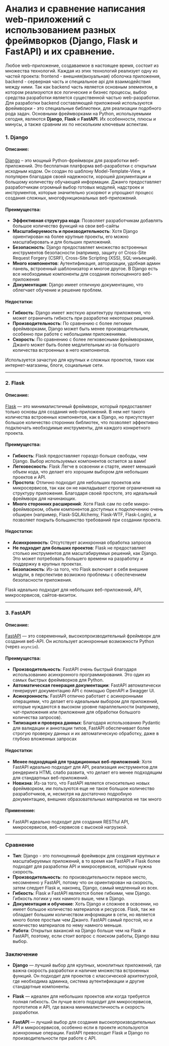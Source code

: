 # Анализ и сравнение написания web-приложений с использованием разных фреймворков (Django, Flask и FastAPI) и их сравнение.
Любое web-приложение, создаваемое в настоящее время, состоит из множества технологий. Каждая из этих технологий реализует одну из частей проекта: frontend - внешняя(визуальная) оболочка приложения, backend - серверная часть и специальное api для взаимодействия между ними.
Так как backend часть является основным элементом, в котором реализуются все логические и бизнес процессы, выбор средства разработки является существенной частью web-разработки.
Для разработки backend составляющей приложений используются фреймворки - это специальные библиотеки, для реализации подобного рода задач.
Основными фреймворками на Python, используемыми сегодня, являются **Django**, **Flask** и **FastAPI**.
Их особенности, плюсы и минусы, а также сравним их по нескольким ключевым аспектам.

### 1. **Django**

#### Описание:
[Django] – это мощный Python-фреймворк для разработки веб-приложений. Это бесплатная платформа веб-разработки с открытым исходным кодом. Он создан по шаблону Model-Template-View, и популярен благодаря своей надежности, хорошей документации и большому количеству обучающей информации. Джанго предоставляет разработчикам огромный выбор готовых модулей, надстроек и инструментов, которые значительно ускоряют и упрощают процесс создания сложных, многофункциональных веб-приложений. 



#### Преимущества:
- **Эффективная структура кода**: Позволяет разработчикам добавлять большое количество функций на свои веб-сайты
- **Масштабируемость и производительность**: Хотя Django ориентирован на более крупные проекты, его можно масштабировать и для больших приложений.
- **Безопасность**: Django предоставляет множество встроенных инструментов безопасности (например, защиту от Cross-Site Request Forgery (CSRF), Cross-Site Scripting (XSS), SQL-инъекций).
- **Много компонентов**: Аутентификация, авторизации, удобная админ панель, встроенный шаблонизатор и многое другое. В Django есть все необходимые компоненты для создания полноценного веб-приложения
- **Документация**: Django имеет отличную документацию, что облегчает обучение и решение проблем.

#### Недостатки:
- **Гибкость**: Django имеет жесткую архитектуру приложения, что может ограничить гибкость при разработке некоторых решений.
- **Производительность**: По сравнению с более легкими фреймворками, Django может быть менее производительным, особенно при работе с небольшими приложениями.
- **Скорость**: По сравнению с более легковесными фреймворками, Джанго может быть более медлительным из-за большого количества встроенных в него компонентов.

Используется зачастую для крупных и сложных проектов, таких как интернет-магазины, блоги, социальные сети.

---

### 2. **Flask**

#### Описание:
[Flask] — это минималистичный фреймворк, который предоставляет только основы для создания web-приложений. В нем нет такого количества встроенных компонентов, как в Django, но присутствует большое количество сторонних библиотек, что позволяет эффективно подключать необходимые инструменты, для каждого конкретного проекта.

#### Преимущества:
- **Гибкость**: Flask предоставляет гораздо больше свободы, чем Django. Выбор используемых компонентов остается за вами!
- **Легковесность**: Flask Легче в освоении и старте, имеет меньший объем кода, что делает его хорошим выбором для небольших проектов и API.
- **Простота**: Отлично подходит для небольших проектов или микросервисов, так как он не накладывает строгие ограничения на структуру приложения. Благодаря своей простоте, это идеальный фреймворк для начинающих.
- **Много сторонних расширений**: Хотя Flask сам по себе микро-фреймворком, объем компонентов доступных к подключению очень обширен (например, Flask-SQLAlchemy, Flask-WTF, Flask-Login), и позволяет покрыть большинство требований при создании проекта.

#### Недостатки:
- **Асинхронность**: Отсутствует асинхронная обработка запросов
- **Не подходит для больших проектов**: Flask не предоставляет столько инструментов для масштабируемых решений, как Django. Это может потребовать большего времени на разработку и поддержку в крупных проектах.
- **Безопасность**: Из-за того, что Flask включает в себя внешние модули, в перспективе возможно проблемы с обеспечением безопасности приложения.

Flask идеально подходит для небольших веб-приложений, API, микросервисов, сайтов-визиток.

---

### 3. **FastAPI**

#### Описание:
[FastAPI] — это современный, высокопроизводительный фреймворк для создания веб-API. Он использует асинхронные возможности Python (через `asyncio`).

#### Преимущества:
- **Производительность**: FastAPI очень быстрый благодаря использованию асинхронного программирования. Это один из самых быстрых фреймворков для Python.
- **Автоматическая генерация документации**: FastAPI автоматически генерирует документацию API с помощью OpenAPI и Swagger UI.
- **Асинхронность**: FastAPI отлично работает с асинхронными операциями, что делает его идеальным выбором для приложений, которые нуждаются в высоком уровне параллельности (например, чат-приложения или приложения для обработки большого количества запросов).
- **Типизация и проверка данных**: Благодаря использованию Pydantic для валидации и аннотации типов, FastAPI обеспечивает более строгую проверку данных и их автоматическую обработку, даже в глубоко вложенных запросах

#### Недостатки:
- **Менее подходящий для традиционных веб-приложений**: Хотя FastAPI идеально подходит для API, реализация инструментов для рендеринга HTML слабо развита, что делает его менее подходящим для стандартных веб-приложений.
- **Новизна**: Из-за того, что FastAPI является относительно новых фреймворком, им пользуются еще не такое большое количество разработчиков, и, несмотря на достаточно подробную документацию, внешних образовательных материалов не так много 

#### Применение:
- FastAPI идеально подходит для создания RESTful API, микросервисов, веб-сервисов с высокой нагрузкой.

---

### Сравнение
 - **Тип**: Django - это полноценный фреймворк для создания крупных и масштабируемых приложений, в то время как FastAPI и Flask более подходят для разработки API и микросервисов, которым нужна скорость.
- **Производительность**: по производительности первое место, несомненно у FastAPI, потому что он ориентирован на скорость, затем следует Flask и, наконец, Django, самый медленный из всех.
- **Гибкость**: Flask и FastAPI являются более гибкими, чем Django. Гибкость логики у них намного выше, чем в Django.
- **Документация и обучение**: Хоть Django и сложнее в освоении, но имеет большое количество материалов и ресурсов. Flask, так же обладает большим количеством информации в сети, но является много более простым чем Джанго. FastAPI самый простой, но и количество материалов по нему намного меньше.
- **Работа**: Открытых вакансий на Django больше чем на Flask и FastAPI, поэтому, если стоит вопрос с поиском работы, Django ваш выбор.

### Заключение

- **Django** — лучший выбор для крупных, монолитных приложений, где важна скорость разработки и наличие множества встроенных функций. Он подходит для проектов с классической архитектурой, где необходима админка, система аутентификации и другие стандартные компоненты.
  
- **Flask** — идеален для небольших проектов или когда требуется полная гибкость. Он лучше всего подходит для микросервисов, прототипов и API, где важна минималистичность и скорость разработки.
  
- **FastAPI** — лучший выбор для создания высокопроизводительных API и микросервисов, особенно если в проекте используются асинхронные операции. FastAPI превосходит Flask и Django по производительности при работе с API.





[Django]: <https://www.djangoproject.com/>
[Flask]: <https://flask.palletsprojects.com/en/stable/>
[FastAPI]: <https://fastapi.tiangolo.com/>

